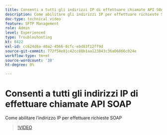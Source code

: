 ```yaml
---
title: Consenti a tutti gli indirizzi IP di effettuare chiamate API SOAP
description: Come abilitare gli indirizzi IP per effettuare richieste SOAP
doc-type: technical video
feature: SFTP Management
role: Admin
level: Experienced
type: Troubleshooting
kt: 8422
exl-id: cc624d6a-40a2-4566-8cfc-ebd83f12ff9d
source-git-commit: 772f54e81c42cc88b1aa123843c36a06866c024e
workflow-type: tm+mt
source-wordcount: '38'
ht-degree: 0%

---
```


# Consenti a tutti gli indirizzi IP di effettuare chiamate API SOAP

Come abilitare l’indirizzo IP per effettuare richieste SOAP

>[!VIDEO](https://video.tv.adobe.com/v/335978?quality=12)
